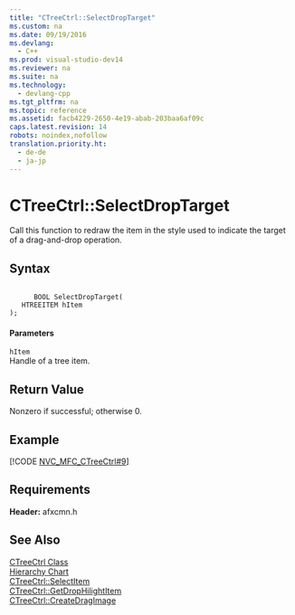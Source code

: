 ```yaml
---
title: "CTreeCtrl::SelectDropTarget"
ms.custom: na
ms.date: 09/19/2016
ms.devlang: 
  - C++
ms.prod: visual-studio-dev14
ms.reviewer: na
ms.suite: na
ms.technology: 
  - devlang-cpp
ms.tgt_pltfrm: na
ms.topic: reference
ms.assetid: facb4229-2650-4e19-abab-203baa6af09c
caps.latest.revision: 14
robots: noindex,nofollow
translation.priority.ht: 
  - de-de
  - ja-jp
---
```

# CTreeCtrl::SelectDropTarget
Call this function to redraw the item in the style used to indicate the target of a drag-and-drop operation.  
  
## Syntax  
  
```  
  
      BOOL SelectDropTarget(  
   HTREEITEM hItem   
);  
```  
  
#### Parameters  
 `hItem`  
 Handle of a tree item.  
  
## Return Value  
 Nonzero if successful; otherwise 0.  
  
## Example  
 [!CODE [NVC_MFC_CTreeCtrl#9](../CodeSnippet/VS_Snippets_Cpp/NVC_MFC_CTreeCtrl#9)]  
  
## Requirements  
 **Header:** afxcmn.h  
  
## See Also  
 [CTreeCtrl Class](../vs140/CTreeCtrl-Class.md)   
 [Hierarchy Chart](../vs140/Hierarchy-Chart.md)   
 [CTreeCtrl::SelectItem](../vs140/CTreeCtrl--SelectItem.md)   
 [CTreeCtrl::GetDropHilightItem](../vs140/CTreeCtrl--GetDropHilightItem.md)   
 [CTreeCtrl::CreateDragImage](../vs140/CTreeCtrl--CreateDragImage.md)
